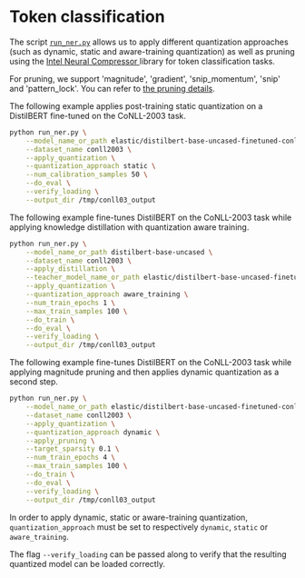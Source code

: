 <!---
Copyright 2020 The HuggingFace Team. All rights reserved.

Licensed under the Apache License, Version 2.0 (the "License");
you may not use this file except in compliance with the License.
You may obtain a copy of the License at

    http://www.apache.org/licenses/LICENSE-2.0

Unless required by applicable law or agreed to in writing, software
distributed under the License is distributed on an "AS IS" BASIS,
WITHOUT WARRANTIES OR CONDITIONS OF ANY KIND, either express or implied.
See the License for the specific language governing permissions and
limitations under the License.
-->

# Token classification


The script [`run_ner.py`](https://github.com/huggingface/optimum-intel/blob/main/examples/neural_compressor/token-classification/run_ner.py)
allows us to apply different quantization approaches (such as dynamic, static and aware-training quantization) as well as pruning
using the [Intel Neural Compressor ](https://github.com/intel/neural-compressor) library for token classification tasks.

For pruning, we support 'magnitude', 'gradient', 'snip_momentum', 'snip' and 'pattern_lock'. You can refer to [the pruning details](https://github.com/intel/neural-compressor/blob/master/docs/source/pruning.md).

The following example applies post-training static quantization on a DistilBERT fine-tuned on the CoNLL-2003 task.

```bash
python run_ner.py \
    --model_name_or_path elastic/distilbert-base-uncased-finetuned-conll03-english \
    --dataset_name conll2003 \
    --apply_quantization \
    --quantization_approach static \
    --num_calibration_samples 50 \
    --do_eval \
    --verify_loading \
    --output_dir /tmp/conll03_output
```

The following example fine-tunes DistilBERT on the CoNLL-2003 task while applying knowledge distillation with quantization aware training.

```bash
python run_ner.py \
    --model_name_or_path distilbert-base-uncased \
    --dataset_name conll2003 \
    --apply_distillation \
    --teacher_model_name_or_path elastic/distilbert-base-uncased-finetuned-conll03-english \
    --apply_quantization \
    --quantization_approach aware_training \
    --num_train_epochs 1 \
    --max_train_samples 100 \
    --do_train \
    --do_eval \
    --verify_loading \
    --output_dir /tmp/conll03_output
```

The following example fine-tunes DistilBERT on the CoNLL-2003 task while applying magnitude pruning and then applies 
dynamic quantization as a second step.

```bash
python run_ner.py \
    --model_name_or_path elastic/distilbert-base-uncased-finetuned-conll03-english \
    --dataset_name conll2003 \
    --apply_quantization \
    --quantization_approach dynamic \
    --apply_pruning \
    --target_sparsity 0.1 \
    --num_train_epochs 4 \
    --max_train_samples 100 \
    --do_train \
    --do_eval \
    --verify_loading \
    --output_dir /tmp/conll03_output
```

In order to apply dynamic, static or aware-training quantization, `quantization_approach` must be set to respectively 
`dynamic`, `static` or `aware_training`.


The flag `--verify_loading` can be passed along to verify that the resulting quantized model can be loaded correctly.
